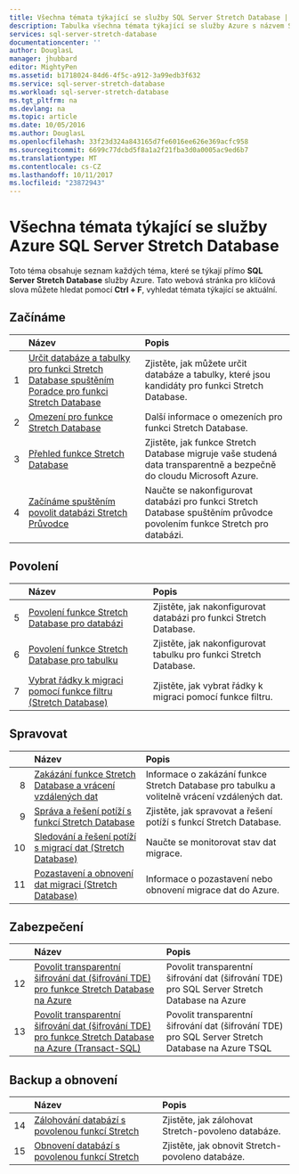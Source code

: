 ```yaml
---
title: Všechna témata týkající se služby SQL Server Stretch Database | Microsoft Docs
description: Tabulka všechna témata týkající se služby Azure s názvem SQL Server Stretch Database, který neexistuje v http://azure.microsoft.com/documentation/articles/, název a popis.
services: sql-server-stretch-database
documentationcenter: ''
author: DouglasL
manager: jhubbard
editor: MightyPen
ms.assetid: b1718024-84d6-4f5c-a912-3a99edb3f632
ms.service: sql-server-stretch-database
ms.workload: sql-server-stretch-database
ms.tgt_pltfrm: na
ms.devlang: na
ms.topic: article
ms.date: 10/05/2016
ms.author: DouglasL
ms.openlocfilehash: 33f23d324a843165d7fe6016ee626e369acfc958
ms.sourcegitcommit: 6699c77dcbd5f8a1a2f21fba3d0a0005ac9ed6b7
ms.translationtype: MT
ms.contentlocale: cs-CZ
ms.lasthandoff: 10/11/2017
ms.locfileid: "23872943"
---
```

# <a name="all-topics-for-azure-sql-server-stretch-database-service"></a>Všechna témata týkající se služby Azure SQL Server Stretch Database
Toto téma obsahuje seznam každých téma, které se týkají přímo **SQL Server Stretch Database** služby Azure. Tato webová stránka pro klíčová slova můžete hledat pomocí **Ctrl + F**, vyhledat témata týkající se aktuální.

## <a name="get-started"></a>Začínáme
| &nbsp; | Název | Popis |
| ---:|:--- |:--- |
| 1 |[Určit databáze a tabulky pro funkci Stretch Database spuštěním Poradce pro funkci Stretch Database](sql-server-stretch-database-identify-databases.md) |Zjistěte, jak můžete určit databáze a tabulky, které jsou kandidáty pro funkci Stretch Database. |
| 2 |[Omezení pro funkce Stretch Database](sql-server-stretch-database-limitations.md) |Další informace o omezeních pro funkci Stretch Database. |
| 3 |[Přehled funkce Stretch Database](sql-server-stretch-database-overview.md) |Zjistěte, jak funkce Stretch Database migruje vaše studená data transparentně a bezpečně do cloudu Microsoft Azure. |
| 4 |[Začínáme spuštěním povolit databázi Stretch Průvodce](sql-server-stretch-database-wizard.md) |Naučte se nakonfigurovat databázi pro funkci Stretch Database spuštěním průvodce povolením funkce Stretch pro databázi. |

## <a name="enable"></a>Povolení
| &nbsp; | Název | Popis |
| ---:|:--- |:--- |
| 5 |[Povolení funkce Stretch Database pro databázi](sql-server-stretch-database-enable-database.md) |Zjistěte, jak nakonfigurovat databázi pro funkci Stretch Database. |
| 6 |[Povolení funkce Stretch Database pro tabulku](sql-server-stretch-database-enable-table.md) |Zjistěte, jak nakonfigurovat tabulku pro funkci Stretch Database. |
| 7 |[Vybrat řádky k migraci pomocí funkce filtru (Stretch Database)](sql-server-stretch-database-predicate-function.md) |Zjistěte, jak vybrat řádky k migraci pomocí funkce filtru. |

## <a name="manage"></a>Spravovat
| &nbsp; | Název | Popis |
| ---:|:--- |:--- |
| 8 |[Zakázání funkce Stretch Database a vrácení vzdálených dat](sql-server-stretch-database-disable.md) |Informace o zakázání funkce Stretch Database pro tabulku a volitelně vrácení vzdálených dat. |
| 9 |[Správa a řešení potíží s funkcí Stretch Database](sql-server-stretch-database-manage.md) |Zjistěte, jak spravovat a řešení potíží s funkcí Stretch Database. |
| 10 |[Sledování a řešení potíží s migrací dat (Stretch Database)](sql-server-stretch-database-monitor.md) |Naučte se monitorovat stav dat migrace. |
| 11 |[Pozastavení a obnovení dat migraci (Stretch Database)](sql-server-stretch-database-pause.md) |Informace o pozastavení nebo obnovení migrace dat do Azure. |

## <a name="security"></a>Zabezpečení
| &nbsp; | Název | Popis |
| ---:|:--- |:--- |
| 12 |[Povolit transparentní šifrování dat (šifrování TDE) pro funkce Stretch Database na Azure](sql-server-stretch-database-encryption-tde.md) |Povolit transparentní šifrování dat (šifrování TDE) pro SQL Server Stretch Database na Azure |
| 13 |[Povolit transparentní šifrování dat (šifrování TDE) pro funkce Stretch Database na Azure (Transact-SQL)](sql-server-stretch-database-tde-tsql.md) |Povolit transparentní šifrování dat (šifrování TDE) pro SQL Server Stretch Database na Azure TSQL |

## <a name="backup-and-recovery"></a>Backup a obnovení
| &nbsp; | Název | Popis |
| ---:|:--- |:--- |
| 14 |[Zálohování databází s povolenou funkcí Stretch](sql-server-stretch-database-backup.md) |Zjistěte, jak zálohovat Stretch\-povoleno databáze. |
| 15 |[Obnovení databází s povolenou funkcí Stretch](sql-server-stretch-database-restore.md) |Zjistěte, jak obnovit Stretch\-povoleno databáze. |

